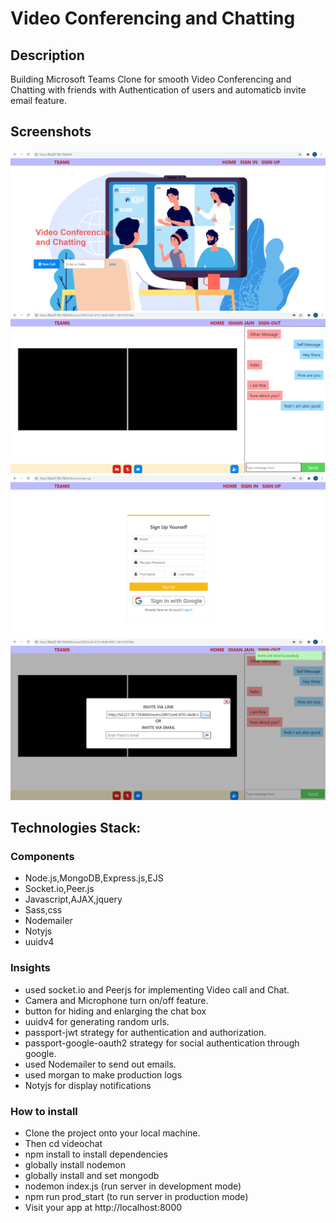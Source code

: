 # Video Conferencing and Chatting

## Description
Building Microsoft Teams Clone for smooth Video Conferencing and Chatting with friends with Authentication of users and automaticb invite email feature.

## Screenshots

![Home Page](uploads/homePage-ss.png "Home Page")
![Call Page](uploads/Call-ss.png "call Page")
![Sign Up Page](uploads/Sign-up-ss.png "Sign Up Page")
![Mailer Page](uploads/mailer-ss.png "Mailer Page")

## Technologies Stack:

### Components
- Node.js,MongoDB,Express.js,EJS
- Socket.io,Peer.js
- Javascript,AJAX,jquery
- Sass,css
- Nodemailer
- Notyjs
- uuidv4

### Insights
- used socket.io and Peerjs for implementing Video call and Chat.
- Camera and Microphone turn on/off feature.
- button for hiding and enlarging the chat box
- uuidv4 for generating random urls.
- passport-jwt strategy for authentication and authorization.
- passport-google-oauth2 strategy for social authentication through google.
- used Nodemailer to send out emails.
- used morgan to make production logs
- Notyjs for display notifications

### How to install
- Clone the project onto your local machine.
- Then cd videochat
- npm install to install dependencies
- globally install nodemon
- globally install and set mongodb
- nodemon index.js (run server in development mode)
- npm run prod_start (to run server in production mode)
- Visit your app at http://localhost:8000
